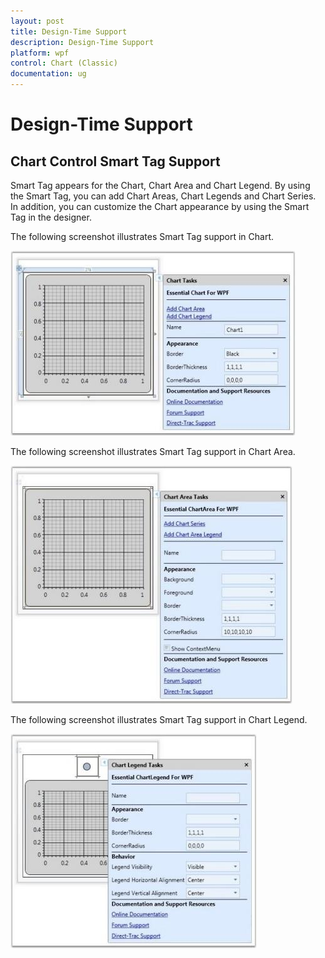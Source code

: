 ```yaml
---
layout: post
title: Design-Time Support
description: Design-Time Support
platform: wpf
control: Chart (Classic)
documentation: ug
---
```

# Design-Time Support

## Chart Control Smart Tag Support

Smart Tag appears for the Chart, Chart Area and Chart Legend. By using the Smart Tag, you can add Chart Areas, Chart Legends and Chart Series. In addition, you can customize the Chart appearance by using the Smart Tag in the designer.

The following screenshot illustrates Smart Tag support in Chart.

![](Chart-Controls_images/Chart-Controls_img192.jpeg)



The following screenshot illustrates Smart Tag support in Chart Area.

![](Chart-Controls_images/Chart-Controls_img193.jpeg)



The following screenshot illustrates Smart Tag support in Chart Legend.

![](Chart-Controls_images/Chart-Controls_img194.jpeg)